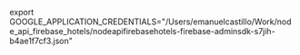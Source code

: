 export GOOGLE_APPLICATION_CREDENTIALS="/Users/emanuelcastillo/Work/node_api_firebase_hotels/nodeapifirebasehotels-firebase-adminsdk-s7jih-b4ae1f7cf3.json"
